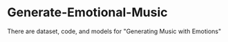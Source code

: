 # Generate-Emotional-Music
There are dataset, code, and models for "Generating Music with Emotions"
